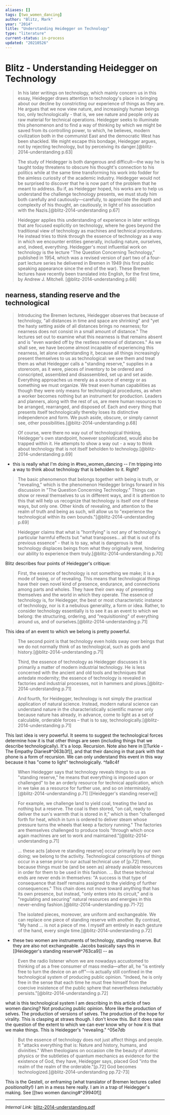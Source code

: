 ```yaml
---
aliases: []
tags: [two_women_dancing]
author: "Blitz, Mark"
year: "2014"
title: "Understanding Heidegger on Technology"
type: "literature"
current-status: in-process
updated: "20210526"
---
```


# Blitz - Understanding Heidegger on Technology

> In his later writings on technology, which mainly concern us in this essay, Heidegger draws attention to technology's place in bringing about our decline by constricting our experience of things as they are. He argues that we now view nature, and increasingly human beings too, only technologically - that is, we see nature and people only as raw material for technical operations. Heidegger seeks to illuminate this phenomenon and to find a way of thinking by which we might be saved from its controlling power, to which, he believes, modern civilization both in the communist East and the democratic West has been shackled. We might escape this bondage, Heidegger argues, not by rejecting technology, but by perceiving its danger.[@blitz-2014-understanding p.63]

> The study of Heidegger is both dangerous and difficult—the way he is taught today threatens to obscure his thought's connection to his politics while at the same time transforming his work into fodder for the aimless curiosity of the academic industry. Heidegger would not be surprised to discover that he is now part of the problem that he meant to address. Bu if, as Heidegger hoped, his works are to help us understand the challenge technology presents, we must study him both carefully and cautiously—carefully, to appreciate the depth and complexity of his thought, an cautiously, in light of his association with the Nazis.[@blitz-2014-understanding p.67]

> Heidegger applies this understanding of experience in later writings that are focused explicitly on technology, where he goes beyond the traditional view of technology as machines and technical procedures. He instead tries to think through the essence of technology as a way in which we encounter entities generally, including nature, ourselves, and, indeed, everything. Heidegger's most influential work on technology is the lecture "The Question Concerning Technology," published in 1954, which was a revised version of part two of a four-part lecture series he delivered in Bremen in 1949 (his first public speaking appearance since the end of the war). These Bremen lectures have recently been translated into English, for the first time, by Andrew J. Mitchell. [@blitz-2014-understanding p.68]

## nearness, standing reserve and the technological

> Introducing the Bremen lectures, Heidegger observes that because of technology, "all distances in time and space are shrinking" and "yet the hasty setting aside of all distances brings no nearness; for nearness does not consist in a small amount of distance." The lectures set out to examine what this nearness is that remains absent and is "even warded off by the restless removal of distances." As we shall see, we have become almost incapable of experiencing this nearness, let alone understanding it, because all things increasingly present themselves to us as technological: we see them and treat them as what Heidegger calls a "standing reserve," supplies in a storeroom, as it were, pieces of inventory to be ordered and conscripted, assembled and disassembled, set up and set aside. Everything approaches us merely as a source of energy or as something we must organize. We treat even human capabilities as though they were only means for technological procedures, as when a worker becomes nothing but an instrument for production. Leaders and planners, along with the rest of us, are mere human resources to be arranged, rearranged, and disposed of. Each and every thing that presents itself technologically thereby loses its distinctive independence and form. We push aside, obscure, or simply cannot see, other possibilities.[@blitz-2014-understanding p.68]

> Of course, were there no way out of technological thinking, Heidegger's own standpoint, however sophisticated, would also be trapped within it. He attempts to show a way out - a way to think about technology that is not itself beholden to technology.[@blitz-2014-understanding p.69]

- this is really what I'm doing in #two_women_dancing -- I'm tripping into a way to think about technology that is beholden to it. Right? 

> The basic phenomenon that belongs together with being is truth, or "revealing," which is the phenomenon Heidegger brings forward in his discussion in "The Question Concerning Technology." Things can show or reveal themselves to us in different ways, and it is attention to this that will help us recognize that technology is itself one of these ways, but only one. Other kinds of revealing, and attention to the realm of truth and being as such, will allow us to "experience the technological within its own bounds."[@blitz-2014-understanding p.69]

> Heidegger claims that what is "horrifying" is not any of technology's particular harmful effects but "what transposes... all that is out of its previous essence" - that is to say, what is dangerous is that technology displaces beings from what they originally were, hindering our ability to experience them truly.[@blitz-2014-understanding p.70]

Blitz describes four points of Heidegger's critique:

> First, the essence of technology is not something we make; it is a mode of being, or of revealing. This means that technological things have their own novel kind of presence, endurance, and connections among parts and wholes. They have their own way of presenting themselves and the world in which they operate. The essence of technology is, for Heidegger, the best or most characteristic instance of technology, nor is it a nebulous generality, a form or idea. Rather, to consider technology essentially is to see it as an event to which we belong: the structuring, ordering, and "requisitioning" of everything around us, and of ourselves.[@blitz-2014-understanding p.71]

This idea of an event to which we belong is pretty powerful.

 

> The second point is that technology even holds sway over beings that we do not normally think of as technological, such as gods and history.[@blitz-2014-understanding p.71] 

> Third, the essence of technology as Heidegger discusses it is primarily a matter of modern industrial technology. He is less concerned with the ancient and old tools and techniques that antedate modernity; the essence of technology is revealed in factories and industrial processes, not in hammers and plows.[@blitz-2014-understanding p.71] 

>  And fourth, for Heidegger, technology is not simply the practical application of natural science. Instead, modern natural science can understand nature in the characteristically scientific manner only because nature has already, in advance, come to light as a set of calculable, orderable forces – that is to say, technologically.[@blitz-2014-understanding p.71]

This last idea is very powerful. It seems to suggest the technological forces determine how it is that other things are seen (including things that we describe technologically). It's a loop. Recursion. Note also here in [[Turkle - The Empathy Diaries#^063b3f]], and that their dancing in that park with that phone is a form of recursion. We can only understand this event in this way because it has "come to light" technologically.  ^fa8c4f

> When Heidegger says that technology reveals things to us as "standing reserve," he means that everything is imposed upon or challenged" to be an orderly resource for technical application, which in we take as a resource for further use, and so on interminably.[@blitz-2014-understanding p.71] [[Heidegger's standing reserve]]

> For example, we challenge land to yield coal, treating the land as nothing but a reserve. The coal is then stored, "on call, ready to deliver the sun's warmth that is stored in it," which is then "challenged forth for heat, which in turn is ordered to deliver steam whose pressure turns the wheels that keep a factory running." The factories are themselves challenged to produce tools "through which once again machines are set to work and maintained."[@blitz-2014-understanding p.71]

> ... these acts [above re standing reserve] occur primarily by our own doing; we belong to the activity. Technological conscriptions of things occur in a sense prior to our actual technical use of [p.72] them, because things must be (and be seen as) already available resources in order for them to be used in this fashion. ... But these technical ends are never ends in themselves: "A success is that type of consequence that itself remains assigned to the yielding of further consequences." This chain does not move toward anything that has its own presence, but instead, "only enters into its circuit," and is "regulating and securing" natural resources and energies in this never-ending fashion.[@blitz-2014-understanding pp.71-72]


> The isolated pieces, moreover, are uniform and exchangeable. We can replace one piece of standing reserve with another. By contrast, "My hand ... is not a piece of me. I myself am entirely in each gesture of the hand, every single time.[@blitz-2014-understanding p.72]

- these two women are instruments of technology, standing reserve. But they are also not exchangeable. Jacobs basically says this in [[Heidegger's standing reserve#^763ca9]] -- as

> Even the radio listener whom we are nowadays accustomed to thinking of as a free consumer of mass media—after all, he "is entirely free to turn the device on an off"—is actually still confined in the technological system of producing public opinion. "Indeed, he is only free in the sense that each time he must free himself from the coercive insistence of the public sphere that nevertheless ineluctably persists."[@blitz-2014-understanding p.72]

what is this technological system I am describing in this article of two women dancing? Not producing public opinion. More like the production of selves. The production of versions of selves. The production of the hope for virality. This is clasping at straws though. I don't know this. But it does raise the question of the extent to which we can ever know why or how it is that we make things. This is Heidegger's "revealing." ^05e7db

> But the essence of technology does not just affect things and people. It "attacks everything that is: Nature and history, humans, and divinities." When theologians on occasion cite the beauty of atomic physics or the subtleties of quantum mechanics as evidence for the existence of God, they have, Heidegger says, placed God "into the realm of the realm of the orderable."[p.72] God becomes technologized.[@blitz-2014-understanding pp.72-73]

This is the Gestell, or enframing (what translator of Bremen lectures called _positionality_!) I am in a mess here really. I am in a trap of Heidegger's making. See [[two women dancing#^29940f]]

---

_Internal Link:_ [blitz-2014-understanding.pdf](hook://file/xkNM4xtb1?p=RHJvcGJveC9iaWJsaW9ncmFwaHkgcGRmcw==&n=blitz-2014-understanding.pdf)
